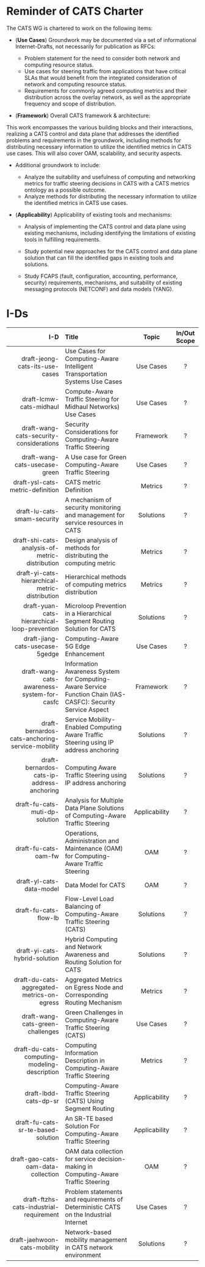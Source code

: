 

# Reminder of CATS Charter

The CATS WG is chartered to work on the following items:

* (**Use Cases**) Groundwork may be documented via a set of informational Internet-Drafts, not necessarily for publication as RFCs:

    + Problem statement for the need to consider both network and computing resource status.
    + Use cases for steering traffic from applications that have critical
      SLAs that would benefit from the integrated consideration of network
      and computing resource status.
    + Requirements for commonly agreed computing metrics and their
      distribution across the overlay network, as well as the appropriate
      frequency and scope of distribution.

* (**Framework**) Overall CATS framework & architecture:

This work encompasses the various building blocks and their
interactions, realizing a CATS control and data plane that addresses
the identified problems and requirements in the groundwork,
including methods for distributing necessary information to utilize
the identified metrics in CATS use cases. This will also cover OAM,
scalability, and security aspects.

* Additional groundwork to include:

   + Analyze the suitability and usefulness of computing and networking
metrics for traffic steering decisions in CATS with a CATS metrics
ontology as a possible outcome.
   + Analyze methods for distributing the necessary information to
utilize the identified metrics in CATS use cases.

* (**Applicability**)  Applicability of existing tools and mechanisms:

   + Analysis of implementing the CATS control and data plane using
existing mechanisms, including identifying the limitations of
existing tools in fulfilling requirements.

   + Study potential new approaches for the CATS control and data plane
solution that can fill the identified gaps in existing tools and
solutions.

   + Study FCAPS (fault, configuration, accounting, performance,
security) requirements, mechanisms, and suitability of existing
messaging protocols (NETCONF) and data models (YANG).

# I-Ds

| I-D                                           |Title                                                                     | Topic              | In/Out Scope |
|----------------------------------------------:|:-------------------------------------------------------------------------|:------------------:|:------------:|
|draft-jeong-cats-its-use-cases                 |Use Cases for Computing-Aware Intelligent Transportation Systems Use Cases| Use Cases          |      ?       |
|draft-lcmw-cats-midhaul                        |Compute-Aware Traffic Steering for Midhaul Networks) Use Cases	           | Use Cases          |      ?       |
|draft-wang-cats-security-considerations        | Security Considerations for Computing-Aware Traffic Steering 	           | Framework          |      ?       |
|draft-wang-cats-usecase-green                  | A Use case for Green Computing-Aware Traffic Steering                    | Use Cases          |      ?       |
|draft-ysl-cats-metric-definition               | CATS metric Definition                                                   | Metrics            |      ?       |
|draft-lu-cats-smam-security                    | A mechanism of security monitoring and management for service resources in CATS| Solutions    |      ?       |
|draft-shi-cats-analysis-of-metric-distribution | Design analysis of methods for distributing the computing metric	       | Metrics            |      ?       |
|draft-yi-cats-hierarchical-metric-distribution | Hierarchical methods of computing metrics distribution	                 | Metrics            |      ?       |
|draft-yuan-cats-hierarchical-loop-prevention   | Microloop Prevention in a Hierarchical Segment Routing Solution for CATS | Solutions          |      ?       |	
|draft-jiang-cats-usecase-5gedge                | Computing-Aware 5G Edge Enhancement                                      | Use Cases          |      ?       |
|draft-wang-cats-awareness-system-for-casfc     | Information Awareness System for Computing-Aware Service Function Chain (IAS-CASFC): Security Service Aspect|Framework | ?|	
|draft-bernardos-cats-anchoring-service-mobility| Service Mobility-Enabled Computing Aware Traffic Steering using IP address anchoring| Solutions|      ?       |	
|draft-bernardos-cats-ip-address-anchoring      | Computing Aware Traffic Steering using IP address anchoring              | Solutions          |      ?        |	
|draft-fu-cats-muti-dp-solution                 | Analysis for Multiple Data Plane Solutions of Computing-Aware Traffic Steering | Applicability|      ?        |	
|draft-fu-cats-oam-fw                           | Operations, Administration and Maintenance (OAM) for Computing-Aware Traffic Steering	|  OAM  |      ?        |
|draft-yl-cats-data-model                       | Data Model for CATS	                                                     | OAM                |      ?        |
|draft-fu-cats-flow-lb                          | Flow-Level Load Balancing of Computing-Aware Traffic Steering (CATS)	   | Solutions          |      ?        |	
|draft-yi-cats-hybrid-solution                  | Hybrid Computing and Network Awareness and Routing Solution for CATS     | Solutions          |      ?        |	
|draft-du-cats-aggregated-metrics-on-egress     | Aggregated Metrics on Egress Node and Corresponding Routing Mechanism	   | Metrics            |      ?        |
|draft-wang-cats-green-challenges               | Green Challenges in Computing-Aware Traffic Steering (CATS)              | Use Cases          |      ?        |
|draft-du-cats-computing-modeling-description   | Computing Information Description in Computing-Aware Traffic Steering	   | Metrics            |      ?        |	
|draft-lbdd-cats-dp-sr                          | Computing-Aware Traffic Steering (CATS) Using Segment Routing	           | Applicability      |      ?        |
|draft-fu-cats-sr-te-based-solution             | An SR-TE based Solution For Computing-Aware Traffic Steering	           | Applicability      |      ?        |	
|draft-gao-cats-oam-data-collection             | OAM data collection for service decision-making in Computing-Aware Traffic Steering| OAM      |      ?        |	
|draft-ftzhs-cats-industrial-requirement        | Problem statements and requirements of Deterministic CATS on the Industrial Internet| Use Cases|     ?        |
|draft-jaehwoon-cats-mobility                   | Network-based mobility management in CATS network environment            | Solutions          |      ?        |	

